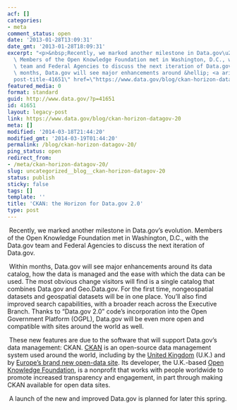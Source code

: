 ```yaml
---
acf: []
categories:
- meta
comment_status: open
date: '2013-01-28T13:09:31'
date_gmt: '2013-01-28T18:09:31'
excerpt: "<p>&nbsp;Recently, we marked another milestone in Data.gov\u2019s evolution.\
  \ Members of the Open Knowledge Foundation met in Washington, D.C., with the Data.gov\
  \ team and Federal Agencies to discuss the next iteration of Data.gov. &nbsp;Within\
  \ months, Data.gov will see major enhancements around &hellip; <a aria-describedby=\"\
  post-title-41651\" href=\"https://www.data.gov/blog/ckan-horizon-datagov-20\">Continued</a></p>\n"
featured_media: 0
format: standard
guid: http://www.data.gov/?p=41651
id: 41651
layout: legacy-post
link: https://www.data.gov/blog/ckan-horizon-datagov-20
meta: []
modified: '2014-03-18T21:44:20'
modified_gmt: '2014-03-19T01:44:20'
permalink: /blog/ckan-horizon-datagov-20/
ping_status: open
redirect_from:
- /meta/ckan-horizon-datagov-20/
slug: uncategorized__blog__ckan-horizon-datagov-20
status: publish
sticky: false
tags: []
template: ''
title: 'CKAN: the Horizon for Data.gov 2.0'
type: post
---
```

 Recently, we marked another milestone in Data.gov’s evolution. Members of the Open Knowledge Foundation met in Washington, D.C., with the Data.gov team and Federal Agencies to discuss the next iteration of Data.gov.


 Within months, Data.gov will see major enhancements around its data catalog, how the data is managed and the ease with which the data can be used. The most obvious change visitors will find is a single catalog that combines Data.gov and Geo.Data.gov. For the first time, nongeospatial datasets and geospatial datasets will be in one place. You’ll also find improved search capabilities, with a broader reach across the Executive Branch. Thanks to “Data.gov 2.0” code’s incorporation into the Open Government Platform (OGPL), Data.gov will be even more open and compatible with sites around the world as well. 


 These new features are due to the software that will support Data.gov’s data management: CKAN. [CKAN](http://ckan.org/) is an open-source data management system used around the world, including by the [United Kingdom](http://data.gov.uk/) (U.K.) and by [Europe’s brand new open-data site](http://publicdata.eu/). Its developer, the U.K.-based [Open Knowledge Foundation](http://okfn.org/), is a nonprofit that works with people worldwide to promote increased transparency and engagement, in part through making CKAN available for open data sites. 


 A launch of the new and improved Data.gov is planned for later this spring.


